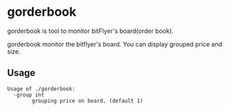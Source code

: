 gorderbook
==========

gorderbook is tool to monitor bitFlyer's board(order book).

gorderbook monitor the bitflyer's board. You can display grouped price and size.

## Usage

    Usage of ./gorderbook:
      -group int
            grouping price on board. (default 1)

